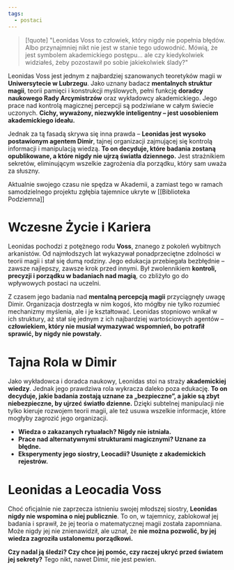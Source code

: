 ```yaml
---
tags:
  - postaci
---
```

>[!quote] "Leonidas Voss to człowiek, który nigdy nie popełnia błędów. Albo przynajmniej nikt nie jest w stanie tego udowodnić. Mówią, że jest symbolem akademickiego postępu... ale czy kiedykolwiek widziałeś, żeby pozostawił po sobie jakiekolwiek ślady?"
>

Leonidas Voss jest jednym z najbardziej szanowanych teoretyków magii w **Uniwersytecie w Lubrzegu**. Jako uznany badacz **mentalnych struktur magii**, teorii pamięci i konstrukcji myślowych, pełni funkcję **doradcy naukowego Rady Arcymistrzów** oraz wykładowcy akademickiego. Jego prace nad kontrolą magicznej percepcji są podziwiane w całym świecie uczonych. **Cichy, wyważony, niezwykle inteligentny – jest uosobieniem akademickiego ideału.**

Jednak za tą fasadą skrywa się inna prawda – **Leonidas jest wysoko postawionym agentem Dimir**, tajnej organizacji zajmującej się kontrolą informacji i manipulacją wiedzą. **To on decyduje, które badania zostaną opublikowane, a które nigdy nie ujrzą światła dziennego.** Jest strażnikiem sekretów, eliminującym wszelkie zagrożenia dla porządku, który sam uważa za słuszny. 

Aktualnie swojego czasu nie spędza w Akademii, a zamiast tego w ramach samodzielnego projektu zgłębia tajemnice ukryte w [[Biblioteka Podziemna]]
# **Wczesne Życie i Kariera**
Leonidas pochodzi z potężnego rodu **Voss**, znanego z pokoleń wybitnych arkanistów. Od najmłodszych lat wykazywał ponadprzeciętne zdolności w teorii magii i stał się dumą rodziny. Jego edukacja przebiegała bezbłędnie – zawsze najlepszy, zawsze krok przed innymi. Był zwolennikiem **kontroli, precyzji i porządku w badaniach nad magią**, co zbliżyło go do wpływowych postaci na uczelni.

Z czasem jego badania nad **mentalną percepcją magii** przyciągnęły uwagę Dimir. Organizacja dostrzegła w nim kogoś, kto mógłby nie tylko rozumieć mechanizmy myślenia, ale i je kształtować. Leonidas stopniowo wnikał w ich struktury, aż stał się jednym z ich najbardziej wartościowych agentów – **człowiekiem, który nie musiał wymazywać wspomnień, bo potrafił sprawić, by nigdy nie powstały.**
# **Tajna Rola w Dimir**
Jako wykładowca i doradca naukowy, Leonidas stoi na straży **akademickiej wiedzy**. Jednak jego prawdziwa rola wykracza daleko poza edukację. **To on decyduje, jakie badania zostają uznane za „bezpieczne”, a jakie są zbyt niebezpieczne, by ujrzeć światło dzienne.** Dzięki subtelnej manipulacji nie tylko kieruje rozwojem teorii magii, ale też usuwa wszelkie informacje, które mogłyby zagrozić jego organizacji.
- **Wiedza o zakazanych rytuałach? Nigdy nie istniała.**
- **Prace nad alternatywnymi strukturami magicznymi? Uznane za błędne.**
- **Eksperymenty jego siostry, Leocadii? Usunięte z akademickich rejestrów.**
# **Leonidas a Leocadia Voss**

Choć oficjalnie nie zaprzecza istnieniu swojej młodszej siostry, **Leonidas nigdy nie wspomina o niej publicznie**. To on, w tajemnicy, zablokował jej badania i sprawił, że jej teoria o matematycznej magii została zapomniana. Może nigdy jej nie znienawidził, ale uznał, że **nie można pozwolić, by jej wiedza zagroziła ustalonemu porządkowi.**

**Czy nadal ją śledzi? Czy chce jej pomóc, czy raczej ukryć przed światem jej sekrety?** Tego nikt, nawet Dimir, nie jest pewien.